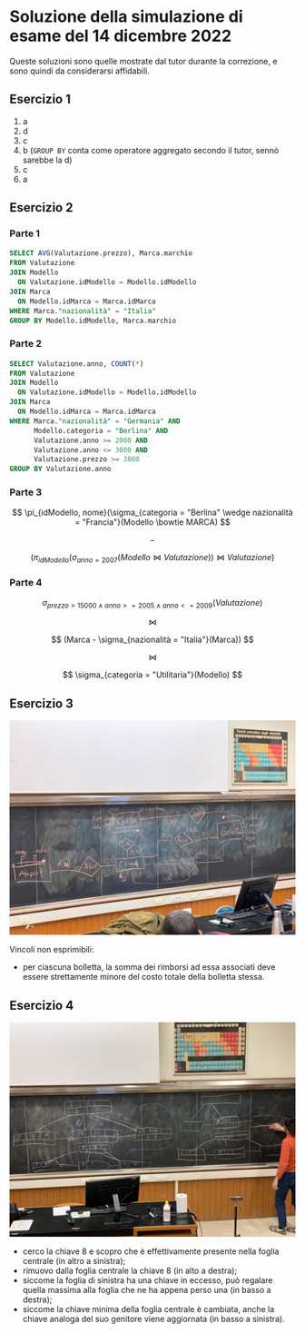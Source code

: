 # Soluzione della simulazione di esame del 14 dicembre 2022

Queste soluzioni sono quelle mostrate dal tutor durante la correzione, e sono
quindi da considerarsi affidabili.

## Esercizio 1

1. a
1. d
1. c
1. b (`GROUP BY` conta come operatore aggregato secondo il tutor, sennò sarebbe
   la d)
1. c
1. a

## Esercizio 2

### Parte 1

```sql
SELECT AVG(Valutazione.prezzo), Marca.marchio
FROM Valutazione
JOIN Modello
  ON Valutazione.idModello = Modello.idModello
JOIN Marca
  ON Modello.idMarca = Marca.idMarca
WHERE Marca."nazionalità" = "Italia"
GROUP BY Modello.idModello, Marca.marchio
```

### Parte 2

```sql
SELECT Valutazione.anno, COUNT(*)
FROM Valutazione
JOIN Modello
  ON Valutazione.idModello = Modello.idModello
JOIN Marca
  ON Modello.idMarca = Marca.idMarca
WHERE Marca."nazionalità" = "Germania" AND
      Modello.categoria = "Berlina" AND
      Valutazione.anno >= 2000 AND
      Valutazione.anno <= 3000 AND
      Valutazione.prezzo >= 3000
GROUP BY Valutazione.anno
```

### Parte 3

$$ \pi_{idModello, nome}(\sigma_{categoria = "Berlina" \wedge nazionalità =
"Francia"}(Modello \bowtie MARCA) $$

$$ - $$

$$ (\pi_{idModello}(\sigma_{anno = 2007}(Modello \bowtie Valutazione)) \bowtie Valutazione) $$

### Parte 4

$$ \sigma_{prezzo > 15000 \wedge anno >= 2005 \wedge anno <= 2009}(Valutazione) $$

$$ \bowtie $$

$$ (Marca - \sigma_{nazionalità = "Italia"}(Marca)) $$

$$ \bowtie $$

$$ \sigma_{categoria = "Utilitaria"}(Modello) $$

## Esercizio 3

![Diagramma ER che risolve l'esercizio 3](scritto-2021-12-14-soluzione-es3.jpeg)

Vincoli non esprimibili:

- per ciascuna bolletta, la somma dei rimborsi ad essa associati deve essere
  strettamente minore del costo totale della bolletta stessa.

## Esercizio 4

![Diagramma ER che risolve l'esercizio 3](scritto-2021-12-14-soluzione-es4.jpeg)

- cerco la chiave 8 e scopro che è effettivamente presente nella foglia
  centrale (in altro a sinistra);
- rimuovo dalla foglia centrale la chiave 8 (in alto a destra);
- siccome la foglia di sinistra ha una chiave in eccesso, può regalare quella
  massima alla foglia che ne ha appena perso una (in basso a destra);
- siccome la chiave minima della foglia centrale è cambiata, anche la chiave
  analoga del suo genitore viene aggiornata (in basso a sinistra).
